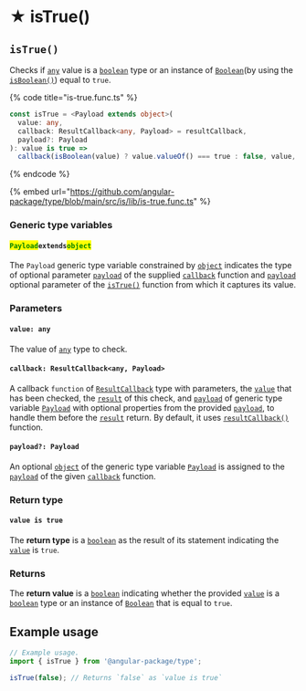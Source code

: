 # ★ isTrue()

## `isTrue()`

Checks if [`any`](https://www.typescriptlang.org/docs/handbook/2/everyday-types.html#any) value is a [`boolean`](https://developer.mozilla.org/en-US/docs/Web/JavaScript/Reference/Global\_Objects/Boolean) type or an instance of [`Boolean`](https://developer.mozilla.org/en-US/docs/Web/JavaScript/Reference/Global\_Objects/Boolean)(by using the [`isBoolean()`](isboolean.md)) equal to `true`.

{% code title="is-true.func.ts" %}
```typescript
const isTrue = <Payload extends object>(
  value: any,
  callback: ResultCallback<any, Payload> = resultCallback,
  payload?: Payload
): value is true =>
  callback(isBoolean(value) ? value.valueOf() === true : false, value, payload);
```
{% endcode %}

{% embed url="https://github.com/angular-package/type/blob/main/src/is/lib/is-true.func.ts" %}

### Generic type variables

#### <mark style="color:green;">**`Payload`**</mark>**`extends`**<mark style="color:green;">**`object`**</mark>

The `Payload` generic type variable constrained by [`object`](https://www.typescriptlang.org/docs/handbook/basic-types.html#object) indicates the type of optional parameter [`payload`](../types/resultcallback.md#payload-payload) of the supplied [`callback`](istrue.md#callback-resultcallback-less-than-any-payload-greater-than) function and [`payload`](istrue.md#payload-payload) optional parameter of the [`isTrue()`](istrue.md#istrue) function from which it captures its value.

### Parameters

#### `value: any`

The value of [`any`](https://www.typescriptlang.org/docs/handbook/2/everyday-types.html#any) type to check.

#### `callback: ResultCallback<any, Payload>`

A callback `function` of [`ResultCallback`](../types/resultcallback.md) type with parameters, the [`value`](istrue.md#value-any) that has been checked, the [`result`](../types/resultcallback.md#result-boolean) of this check, and [`payload`](../types/resultcallback.md#payload-payload) of generic type variable [`Payload`](istrue.md#payloadextendsobject) with optional properties from the provided [`payload`](istrue.md#payload-payload), to handle them before the [`result`](../types/resultcallback.md#result-boolean) return. By default, it uses [`resultCallback()`](../helper/resultcallback.md) function.

#### `payload?: Payload`

An optional [`object`](https://developer.mozilla.org/en-US/docs/Web/JavaScript/Reference/Global\_Objects/Object) of the generic type variable [`Payload`](istrue.md#payloadextendsobject) is assigned to the [`payload`](../types/resultcallback.md#payload-payload) of the given [`callback`](istrue.md#callback-resultcallback-less-than-any-payload-greater-than) function.

### Return type

#### `value is true`

The **return type** is a [`boolean`](https://www.typescriptlang.org/docs/handbook/basic-types.html#boolean) as the result of its statement indicating the [`value`](istrue.md#value-any) is `true`.

### Returns

The **return value** is a [`boolean`](https://developer.mozilla.org/en-US/docs/Web/JavaScript/Reference/Global\_Objects/Boolean) indicating whether the provided [`value`](istrue.md#value-any) is a [`boolean`](https://developer.mozilla.org/en-US/docs/Web/JavaScript/Reference/Global\_Objects/Boolean) type or an instance of [`Boolean`](https://developer.mozilla.org/en-US/docs/Web/JavaScript/Reference/Global\_Objects/Boolean) that is equal to `true`.

## Example usage

```typescript
// Example usage.
import { isTrue } from '@angular-package/type';

isTrue(false); // Returns `false` as `value is true`
```
